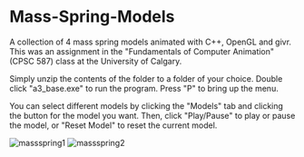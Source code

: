 # Mass-Spring-Models
A collection of 4 mass spring models animated with C++, OpenGL and givr. This was an assignment in the "Fundamentals of Computer Animation" (CPSC 587) class at the University of Calgary. 

Simply unzip the contents of the folder to a folder of your choice. Double click "a3_base.exe" to run the program. Press "P" to bring up the menu. 

You can select different models by clicking the "Models" tab and clicking the button for the model you want. Then, click "Play/Pause" to play or pause the model, or "Reset Model" to reset the current model.


![massspring1](https://user-images.githubusercontent.com/52471009/116018738-f1fc0100-a5ff-11eb-9fb1-bd97233cecc6.gif)
![massspring2](https://user-images.githubusercontent.com/52471009/116018745-f6281e80-a5ff-11eb-9e74-f58991ce7a67.gif)
